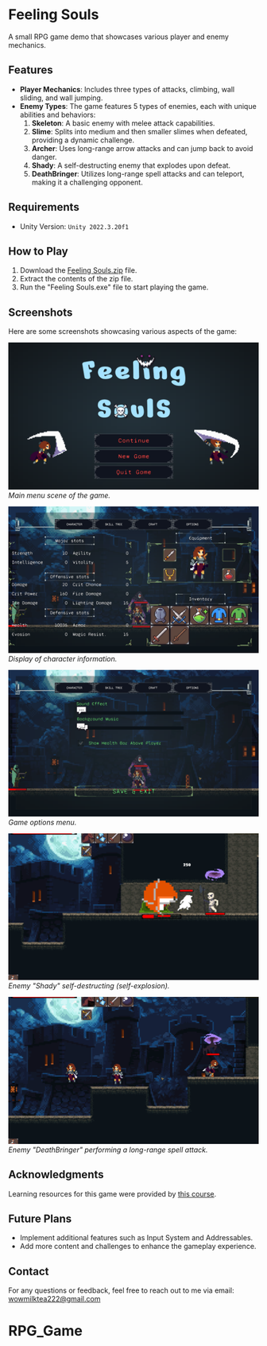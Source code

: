 
# Feeling Souls

A small RPG game demo that showcases various player and enemy mechanics.

## Features

- **Player Mechanics**: Includes three types of attacks, climbing, wall sliding, and wall jumping.
- **Enemy Types**: The game features 5 types of enemies, each with unique abilities and behaviors:
  1. **Skeleton**: A basic enemy with melee attack capabilities.
  2. **Slime**: Splits into medium and then smaller slimes when defeated, providing a dynamic challenge.
  3. **Archer**: Uses long-range arrow attacks and can jump back to avoid danger.
  4. **Shady**: A self-destructing enemy that explodes upon defeat.
  5. **DeathBringer**: Utilizes long-range spell attacks and can teleport, making it a challenging opponent.

## Requirements

- Unity Version: `Unity 2022.3.20f1`

## How to Play

1. Download the [Feeling Souls.zip](https://github.com/Tiai/RPG_Game/blob/main/GamePlay/Feeling%20Souls.zip) file.
2. Extract the contents of the zip file.
3. Run the "Feeling Souls.exe" file to start playing the game.

## Screenshots

Here are some screenshots showcasing various aspects of the game:

![Main Menu](https://github.com/Tiai/RPG_Game/blob/main/Screenshot/mainscene.png)
_Main menu scene of the game._

![Character Info](https://github.com/Tiai/RPG_Game/blob/main/Screenshot/CharacterInfo.png)
_Display of character information._

![Options](https://github.com/Tiai/RPG_Game/blob/main/Screenshot/Options.png)
_Game options menu._

![Shady Self-Explosion](https://github.com/Tiai/RPG_Game/blob/main/Screenshot/Self%20explosion.png)
_Enemy "Shady" self-destructing (self-explosion)._

![DeathBringer Prediction Spell Attack](https://github.com/Tiai/RPG_Game/blob/main/Screenshot/Spell%20Attack.png)
_Enemy "DeathBringer" performing a long-range spell attack._

## Acknowledgments

Learning resources for this game were provided by [this course](https://www.udemy.com/course/2d-rpg-alexdev/?couponCode=LETSLEARNNOW).

## Future Plans

- Implement additional features such as Input System and Addressables.
- Add more content and challenges to enhance the gameplay experience.

## Contact

For any questions or feedback, feel free to reach out to me via email: wowmilktea222@gmail.com

# RPG_Game
